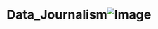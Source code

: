 # Data_Journalism![Image](https://user-images.githubusercontent.com/50187921/64746431-21b0d080-d4d1-11e9-86c9-6f1814fa42ca.png)
